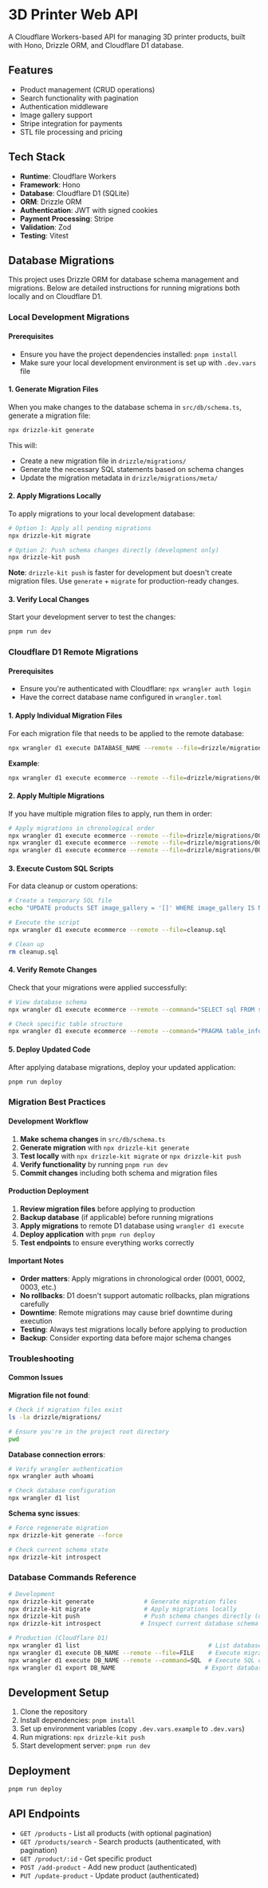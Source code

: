 # 3D Printer Web API

A Cloudflare Workers-based API for managing 3D printer products, built with Hono, Drizzle ORM, and Cloudflare D1 database.

## Features

- Product management (CRUD operations)
- Search functionality with pagination
- Authentication middleware
- Image gallery support
- Stripe integration for payments
- STL file processing and pricing

## Tech Stack

- **Runtime**: Cloudflare Workers
- **Framework**: Hono
- **Database**: Cloudflare D1 (SQLite)
- **ORM**: Drizzle ORM
- **Authentication**: JWT with signed cookies
- **Payment Processing**: Stripe
- **Validation**: Zod
- **Testing**: Vitest

## Database Migrations

This project uses Drizzle ORM for database schema management and migrations. Below are detailed instructions for running migrations both locally and on Cloudflare D1.

### Local Development Migrations

#### Prerequisites
- Ensure you have the project dependencies installed: `pnpm install`
- Make sure your local development environment is set up with `.dev.vars` file

#### 1. Generate Migration Files
When you make changes to the database schema in `src/db/schema.ts`, generate a migration file:

```bash
npx drizzle-kit generate
```

This will:
- Create a new migration file in `drizzle/migrations/`
- Generate the necessary SQL statements based on schema changes
- Update the migration metadata in `drizzle/migrations/meta/`

#### 2. Apply Migrations Locally
To apply migrations to your local development database:

```bash
# Option 1: Apply all pending migrations
npx drizzle-kit migrate

# Option 2: Push schema changes directly (development only)
npx drizzle-kit push
```

**Note**: `drizzle-kit push` is faster for development but doesn't create migration files. Use `generate` + `migrate` for production-ready changes.

#### 3. Verify Local Changes
Start your development server to test the changes:

```bash
pnpm run dev
```

### Cloudflare D1 Remote Migrations

#### Prerequisites
- Ensure you're authenticated with Cloudflare: `npx wrangler auth login`
- Have the correct database name configured in `wrangler.toml`

#### 1. Apply Individual Migration Files
For each migration file that needs to be applied to the remote database:

```bash
npx wrangler d1 execute DATABASE_NAME --remote --file=drizzle/migrations/MIGRATION_FILE.sql
```

**Example**:
```bash
npx wrangler d1 execute ecommerce --remote --file=drizzle/migrations/0002_uneven_glorian.sql
```

#### 2. Apply Multiple Migrations
If you have multiple migration files to apply, run them in order:

```bash
# Apply migrations in chronological order
npx wrangler d1 execute ecommerce --remote --file=drizzle/migrations/0001_initial.sql
npx wrangler d1 execute ecommerce --remote --file=drizzle/migrations/0002_add_column.sql
npx wrangler d1 execute ecommerce --remote --file=drizzle/migrations/0003_update_indexes.sql
```

#### 3. Execute Custom SQL Scripts
For data cleanup or custom operations:

```bash
# Create a temporary SQL file
echo "UPDATE products SET image_gallery = '[]' WHERE image_gallery IS NULL;" > cleanup.sql

# Execute the script
npx wrangler d1 execute ecommerce --remote --file=cleanup.sql

# Clean up
rm cleanup.sql
```

#### 4. Verify Remote Changes
Check that your migrations were applied successfully:

```bash
# View database schema
npx wrangler d1 execute ecommerce --remote --command="SELECT sql FROM sqlite_master WHERE type='table';"

# Check specific table structure
npx wrangler d1 execute ecommerce --remote --command="PRAGMA table_info(products);"
```

#### 5. Deploy Updated Code
After applying database migrations, deploy your updated application:

```bash
pnpm run deploy
```

### Migration Best Practices

#### Development Workflow
1. **Make schema changes** in `src/db/schema.ts`
2. **Generate migration** with `npx drizzle-kit generate`
3. **Test locally** with `npx drizzle-kit migrate` or `npx drizzle-kit push`
4. **Verify functionality** by running `pnpm run dev`
5. **Commit changes** including both schema and migration files

#### Production Deployment
1. **Review migration files** before applying to production
2. **Backup database** (if applicable) before running migrations
3. **Apply migrations** to remote D1 database using `wrangler d1 execute`
4. **Deploy application** with `pnpm run deploy`
5. **Test endpoints** to ensure everything works correctly

#### Important Notes
- **Order matters**: Apply migrations in chronological order (0001, 0002, 0003, etc.)
- **No rollbacks**: D1 doesn't support automatic rollbacks, plan migrations carefully
- **Downtime**: Remote migrations may cause brief downtime during execution
- **Testing**: Always test migrations locally before applying to production
- **Backup**: Consider exporting data before major schema changes

### Troubleshooting

#### Common Issues

**Migration file not found**:
```bash
# Check if migration files exist
ls -la drizzle/migrations/

# Ensure you're in the project root directory
pwd
```

**Database connection errors**:
```bash
# Verify wrangler authentication
npx wrangler auth whoami

# Check database configuration
npx wrangler d1 list
```

**Schema sync issues**:
```bash
# Force regenerate migration
npx drizzle-kit generate --force

# Check current schema state
npx drizzle-kit introspect
```

### Database Commands Reference

```bash
# Development
npx drizzle-kit generate              # Generate migration files
npx drizzle-kit migrate               # Apply migrations locally
npx drizzle-kit push                  # Push schema changes directly (dev only)
npx drizzle-kit introspect           # Inspect current database schema

# Production (Cloudflare D1)
npx wrangler d1 list                                    # List databases
npx wrangler d1 execute DB_NAME --remote --file=FILE    # Execute migration file
npx wrangler d1 execute DB_NAME --remote --command=SQL  # Execute SQL command
npx wrangler d1 export DB_NAME                         # Export database
```

## Development Setup

1. Clone the repository
2. Install dependencies: `pnpm install`
3. Set up environment variables (copy `.dev.vars.example` to `.dev.vars`)
4. Run migrations: `npx drizzle-kit push`
5. Start development server: `pnpm run dev`

## Deployment

```bash
pnpm run deploy
```

## API Endpoints

- `GET /products` - List all products (with optional pagination)
- `GET /products/search` - Search products (authenticated, with pagination)
- `GET /product/:id` - Get specific product
- `POST /add-product` - Add new product (authenticated)
- `PUT /update-product` - Update product (authenticated)
